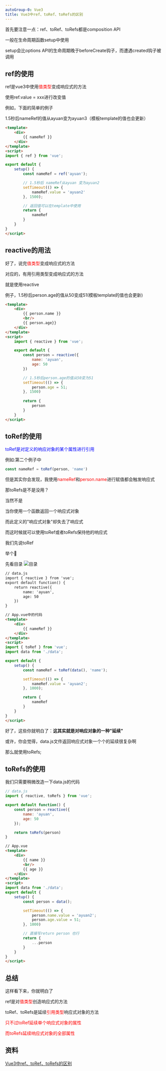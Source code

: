 ```yaml
---
autoGroup-0: Vue3
title: Vue3中ref、toRef、toRefs的区别
---
```

首先要注意一点：ref、toRef、toRefs都是composition API

一般在生命周期函数setup中使用

setup会比options API的生命周期晚于beforeCreate钩子，而遭遇created钩子被调用

## ref的使用
ref是vue3中使用<span style="color: red">值类型</span>变成响应式的方法

使用ref.value = xxx进行改变值

例如，下面的简单的例子

1.5秒后nameRef的值从ayuan变为ayuan3（模板template的值也会更新）
```html
<template>
    <div>
        {{ nameRef }}
    </div>
</template>
<script>
import { ref } from 'vue';

export default {
    setup() {
        const nameRef = ref('ayuan');

        // 1.5秒后 nameRef从ayuan 变为ayuan2
        setTimeout(() => {
            nameRef.value = 'ayuan2'
        }, 1500);

        // 返回值可以在template中使用
        return {
            nameRef
        }
    }
}
</script>
```
## reactive的用法
好了，说完<span style="color: red">值类型</span>变成响应式的方法

对应的，有用引用类型变成响应式的方法

就是使用reactive

例子，1.5秒后person.age的值从50变成51(模板template的值也会更新)
```html
<template>
    <div>
        {{ person.name }}
        <br/>
        {{ person.age}}
    </div>
</template>
<script>
    import { reactive } from 'vue';

    export default {
        const person = reactive({
            name: 'ayuan',
            age: 50
        })

        // 1.5秒后person.age的值从50变为51
        setTimeout(() => {
            person.age = 51;
        }, 1500)
        
        return {
            person
        }
    }
</script>
```
## toRef的使用
<span style="color: blue">toRef是对定义的响应对象的某个属性进行引用</span>

例如:第二个例子中
```js
const nameRef = toRef(person, 'name')
```
但是其实你会发现，我使用<span style="color: red">nameRef</span>和<span style="color: red">person.name</span>进行赋值都会触发响应式

那toRefs是不是没用？

当然不是

当你使用一个函数返回一个响应式对象

而此定义的"响应式对象"却失去了响应式

而这时候就可以使用toRef或者toRefs保持他的响应式

我们先说toRef

举个🌰

先看目录
![目录](./images/8c763f39ad5141d6b897baa958347b48_tplv-k3u1fbpfcp-zoom-in-crop-mark_1304_0_0_0.jpg)

```html
// data.js
import { reactive } from 'vue';
export default function() {
    return reactive({
        name: 'ayuan',
        age: 50
    })
}

// App.vue中的代码
<template>
    <div>
        {{ nameRef }}
    </div>
</template>
<script>
import { toRef } from 'vue';
import data from './data';

export default {
    setup() {
        const nameRef = toRef(data(), 'name');

        setTimeout(() => {
            nameRef.value = 'ayuan2';
        }, 1000);

        return {
            nameRef
        }
    }
}
</script>
```

好了，这些你就明白了：**这其实就是对响应对象的一种"延续"**

或许，你会觉得，data.js文件返回响应式对象一个个的延续很复杂啊

那么就使用toRefs;

## toRefs的使用
我们只需要稍微改造一下data.js的代码
```js
// data.js
import { reactive, toRefs } from 'vue';

export default function() {
    const person = reactive({
        name: 'ayuan',
        age: 50
    });

    return toRefs(person)
}
```

```html
// App.vue
<template>
    <div>
        {{ name }}
        <br/>
        {{ age }}
    </div>
</template>
<script>
import data from './data';
export default {
    setup() {
        const person = data();

        setTimeout(() => {
            person.name.value = 'ayuan2';
            person.age.value = 51;
        }, 1000)

        // 直接写return person 也行
        return {
            ...person
        }
    }
}
</script>
```
## 总结
这样看下来，你就明白了

ref是对<span style="color: red">值类型</span>创造响应式的方法

toRef、toRefs是延续<span style="color: red">引用类型</span>响应式对象的方法

<span style="color: red">只不过toRef延续单个响应式对象的属性</span>

<span style="color: red">而toRefs延续响应式对象的全部属性</span>

## 资料
[Vue3中ref、toRef、toRefs的区别](https://juejin.cn/post/6954789258607460359)